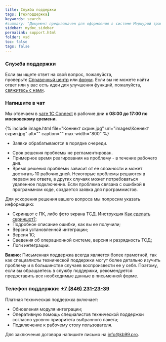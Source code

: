 ```yaml
---
title: Служба поддержки
tags: [техподдержка]
keywords: search
#summary: "Документ предназначен для оформления в системе Меркурий транспортной партии."
sidebar: mydoc_sidebar
permalink: support.html
folder: vsd
toc: false
tags: false
---
```


<style>
.result {
background-color: #000000;
border: 1px solid #dedede;
padding: 10px;
margin-top: 10px;
margin-bottom: 10px;
}
</style>

### **Служба поддержки**

Если вы ищете ответ на свой вопрос, пожалуйста, проверьте [Справочный центр](https://redmine.kb99.pro/projects/vsd_1c/wiki/) или [форум](https://redmine.kb99.pro/projects/vsd_1c/boards). Если вы не можете найти ответ или у вас есть идеи для улучшения функций, пожалуйста, [свяжитесь с нами](https://www.notion.so/0ff889a8882d49469626c6c080ae7c4d?pvs=21).

### **Напишите в чат**

Мы отвечаем в [чате 1C Connect](https://1c-connect.com/join/s/bhbgroe537bz3pxg1g9ja6eroe) в рабочие дни **с 08:00 до 17:00 по московскому времени.**

{% include image.html file="Коннект скрин.jpg" url="images\Коннект скрин.jpg" alt="" caption="" max-width="800" %}

* Заявки обрабатываются в порядке очереди.
- Срок решения проблемы не регламентирован.
- Примерное время реагирования на проблему - в течение рабочего дня.
- Время решения проблемы зависит от ее сложности и может достигать 10 рабочих дней. Некоторые проблемы решаются в первом же ответе, в других случаях может потребоваться удаленное подключение. Если проблема связана с ошибкой в программном коде, создается заявка для программистов.


Для ускорения решения вашего вопроса мы попросим указать информацию:

- Скриншот с ПК, либо фото экрана ТСД. Инструкция [Как сделать скриншот?](https://kb99.pro/print_screen);
- Подробное описание ошибки, как вы ее получили;
- Версия установленной интеграции;
- Версия 1С;
- Сведения об операционной системе, версия и разрядность ТСД;
- Логи интеграции.


**Важно:** Письменная поддержка всегда является более грамотной, так как специалисты технической поддержки могут более детально изучить проблему и в большинстве случаев воспроизвести ее у себя. Поэтому, если вы обращаетесь в службу поддержки, рекомендуется предоставить все необходимые данные в письменной форме.

### **Телефон поддержки: [+7 (846) 231-23-39](tel:+788462312339)**


Платная техническая поддержка включает:

- Обновления модуля интеграции;
- Оперативную помощь специалистов технической поддержки согласно уровню приоритета выбранного пакета;
- Подключение к рабочему столу пользователя.

Для заключения договора напишите письмо на [info@kb99.pro](mailto:info@kb99.pro).

